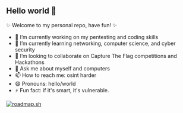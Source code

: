 ## Hello world 👋

✨ Welcome to my personal repo, have fun! ✨

<!--
**iamkira420/iamkira420** is a ✨ _special_ ✨ repository because its `README.md` (this file) appears on your GitHub profile.

Here are some ideas to get you started: - 🤔 I’m looking for help with 

-->

- 🔭 I’m currently working on my pentesting and coding skills
- 🌱 I’m currently learning networking, computer science, and cyber security
- 👯 I’m looking to collaborate on Capture The Flag competitions and Hackathons
- 💬 Ask me about myself and computers
- 📫 How to reach me: osint harder
- 😄 Pronouns: hello/world
- ⚡ Fun fact: if it's smart, it's vulnerable.




[![roadmap.sh](https://roadmap.sh/card/wide/666833b359bd70fae2f16a10?variant=dark)](https://roadmap.sh)


